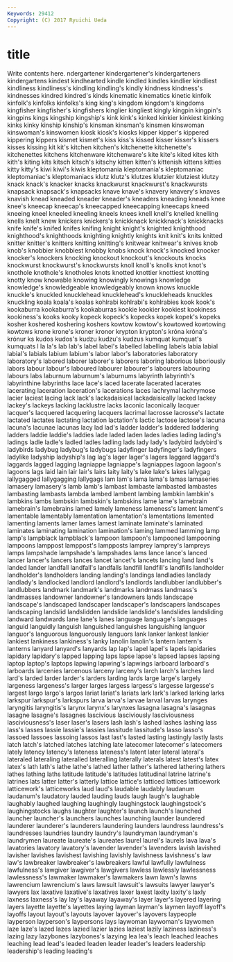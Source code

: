 ```yaml
---
Keywords: 29412 
Copyright: (C) 2017 Ryuichi Ueda
---
```


# title

Write contents here.
ndergartener kindergartener's kindergarteners kindergartens
kindest kindhearted kindle kindled kindles kindlier kindliest kindliness kindliness's kindling
kindling's kindly kindness kindness's kindnesses kindred kindred's kinds kinematic kinematics
kinetic kinfolk kinfolk's kinfolks kinfolks's king king's kingdom kingdom's kingdoms
kingfisher kingfisher's kingfishers kinglier kingliest kingly kingpin kingpin's kingpins kings
kingship kingship's kink kink's kinked kinkier kinkiest kinking kinks kinky
kinship kinship's kinsman kinsman's kinsmen kinswoman kinswoman's kinswomen kiosk kiosk's
kiosks kipper kipper's kippered kippering kippers kismet kismet's kiss kiss's
kissed kisser kisser's kissers kisses kissing kit kit's kitchen kitchen's
kitchenette kitchenette's kitchenettes kitchens kitchenware kitchenware's kite kite's kited kites
kith kith's kiting kits kitsch kitsch's kitschy kitten kitten's kittenish
kittens kitties kitty kitty's kiwi kiwi's kiwis kleptomania kleptomania's kleptomaniac
kleptomaniac's kleptomaniacs klutz klutz's klutzes klutzier klutziest klutzy knack knack's
knacker knacks knackwurst knackwurst's knackwursts knapsack knapsack's knapsacks knave knave's
knavery knavery's knaves knavish knead kneaded kneader kneader's kneaders kneading
kneads knee knee's kneecap kneecap's kneecapped kneecapping kneecaps kneed kneeing
kneel kneeled kneeling kneels knees knell knell's knelled knelling knells
knelt knew knickers knickers's knickknack knickknack's knickknacks knife knife's knifed
knifes knifing knight knight's knighted knighthood knighthood's knighthoods knighting knightly
knights knit knit's knits knitted knitter knitter's knitters knitting knitting's
knitwear knitwear's knives knob knob's knobbier knobbiest knobby knobs knock
knock's knocked knocker knocker's knockers knocking knockout knockout's knockouts knocks
knockwurst knockwurst's knockwursts knoll knoll's knolls knot knot's knothole knothole's
knotholes knots knotted knottier knottiest knotting knotty know knowable knowing
knowingly knowings knowledge knowledge's knowledgeable knowledgeably known knows knuckle knuckle's
knuckled knucklehead knucklehead's knuckleheads knuckles knuckling koala koala's koalas kohlrabi
kohlrabi's kohlrabies kook kook's kookaburra kookaburra's kookaburras kookie kookier kookiest
kookiness kookiness's kooks kooky kopeck kopeck's kopecks kopek kopek's kopeks
kosher koshered koshering koshers kowtow kowtow's kowtowed kowtowing kowtows krone
krone's kroner kronor krypton krypton's króna króna's krónur ks kudos
kudos's kudzu kudzu's kudzus kumquat kumquat's kumquats l la la's
lab lab's label label's labelled labelling labels labia labial labial's
labials labium labium's labor labor's laboratories laboratory laboratory's labored laborer
laborer's laborers laboring laborious laboriously labors labour labour's laboured labourer
labourer's labourers labouring labours labs laburnum laburnum's laburnums labyrinth labyrinth's
labyrinthine labyrinths lace lace's laced lacerate lacerated lacerates lacerating laceration
laceration's lacerations laces lachrymal lachrymose lacier laciest lacing lack lack's
lackadaisical lackadaisically lacked lackey lackey's lackeys lacking lacklustre lacks laconic
laconically lacquer lacquer's lacquered lacquering lacquers lacrimal lacrosse lacrosse's lactate
lactated lactates lactating lactation lactation's lactic lactose lactose's lacuna lacuna's
lacunae lacunas lacy lad lad's ladder ladder's laddered laddering ladders
laddie laddie's laddies lade laded laden lades ladies lading lading's
ladings ladle ladle's ladled ladles ladling lads lady lady's ladybird
ladybird's ladybirds ladybug ladybug's ladybugs ladyfinger ladyfinger's ladyfingers ladylike ladyship
ladyship's lag lag's lager lager's lagers laggard laggard's laggards lagged
lagging lagniappe lagniappe's lagniappes lagoon lagoon's lagoons lags laid lain
lair lair's lairs laity laity's lake lake's lakes lallygag lallygagged
lallygagging lallygags lam lam's lama lama's lamas lamaseries lamasery lamasery's
lamb lamb's lambast lambaste lambasted lambastes lambasting lambasts lambda lambed
lambent lambing lambkin lambkin's lambkins lambs lambskin lambskin's lambskins lame
lame's lamebrain lamebrain's lamebrains lamed lamely lameness lameness's lament lament's
lamentable lamentably lamentation lamentation's lamentations lamented lamenting laments lamer lames
lamest laminate laminate's laminated laminates laminating lamination lamination's laming lammed
lamming lamp lamp's lampblack lampblack's lampoon lampoon's lampooned lampooning lampoons
lamppost lamppost's lampposts lamprey lamprey's lampreys lamps lampshade lampshade's lampshades
lams lance lance's lanced lancer lancer's lancers lances lancet lancet's
lancets lancing land land's landed lander landfall landfall's landfalls landfill
landfill's landfills landholder landholder's landholders landing landing's landings landladies landlady
landlady's landlocked landlord landlord's landlords landlubber landlubber's landlubbers landmark landmark's
landmarks landmass landmass's landmasses landowner landowner's landowners lands landscape landscape's
landscaped landscaper landscaper's landscapers landscapes landscaping landslid landslidden landslide landslide's
landslides landsliding landward landwards lane lane's lanes language language's languages
languid languidly languish languished languishes languishing languor languor's languorous languorously
languors lank lanker lankest lankier lankiest lankiness lankiness's lanky lanolin
lanolin's lantern lantern's lanterns lanyard lanyard's lanyards lap lap's lapel
lapel's lapels lapidaries lapidary lapidary's lapped lapping laps lapse lapse's
lapsed lapses lapsing laptop laptop's laptops lapwing lapwing's lapwings larboard
larboard's larboards larcenies larcenous larceny larceny's larch larch's larches lard
lard's larded larder larder's larders larding lards large large's largely
largeness largeness's larger larges largess largess's largesse largesse's largest largo
largo's largos lariat lariat's lariats lark lark's larked larking larks
larkspur larkspur's larkspurs larva larva's larvae larval larvas larynges laryngitis
laryngitis's larynx larynx's larynxes lasagna lasagna's lasagnas lasagne lasagne's lasagnes
lascivious lasciviously lasciviousness lasciviousness's laser laser's lasers lash lash's lashed
lashes lashing lass lass's lasses lassie lassie's lassies lassitude lassitude's
lasso lasso's lassoed lassoes lassoing lassos last last's lasted lasting
lastingly lastly lasts latch latch's latched latches latching late latecomer
latecomer's latecomers lately latency latency's lateness lateness's latent later lateral
lateral's lateraled lateraling lateralled lateralling laterally laterals latest latest's latex
latex's lath lath's lathe lathe's lathed lather lather's lathered lathering
lathers lathes lathing laths latitude latitude's latitudes latitudinal latrine latrine's
latrines lats latter latter's latterly lattice lattice's latticed lattices latticework
latticework's latticeworks laud laud's laudable laudably laudanum laudanum's laudatory lauded
lauding lauds laugh laugh's laughable laughably laughed laughing laughingly laughingstock
laughingstock's laughingstocks laughs laughter laughter's launch launch's launched launcher launcher's
launchers launches launching launder laundered launderer launderer's launderers laundering launders
laundress laundress's laundresses laundries laundry laundry's laundryman laundryman's laundrymen laureate
laureate's laureates laurel laurel's laurels lava lava's lavatories lavatory lavatory's
lavender lavender's lavenders lavish lavished lavisher lavishes lavishest lavishing lavishly
lavishness lavishness's law law's lawbreaker lawbreaker's lawbreakers lawful lawfully lawfulness
lawfulness's lawgiver lawgiver's lawgivers lawless lawlessly lawlessness lawlessness's lawmaker lawmaker's
lawmakers lawn lawn's lawns lawrencium lawrencium's laws lawsuit lawsuit's lawsuits
lawyer lawyer's lawyers lax laxative laxative's laxatives laxer laxest laxity
laxity's laxly laxness laxness's lay lay's layaway layaway's layer layer's
layered layering layers layette layette's layettes laying layman layman's laymen
layoff layoff's layoffs layout layout's layouts layover layover's layovers laypeople
layperson layperson's laypersons lays laywoman laywoman's laywomen laze laze's lazed
lazes lazied lazier lazies laziest lazily laziness laziness's lazing lazy
lazybones lazybones's lazying lea lea's leach leached leaches leaching lead
lead's leaded leaden leader leader's leaders leadership leadership's leading leading's
